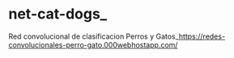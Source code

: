 # net-cat-dogs_
Red convolucional de clasificacion Perros y Gatos_https://redes-convolucionales-perro-gato.000webhostapp.com/

